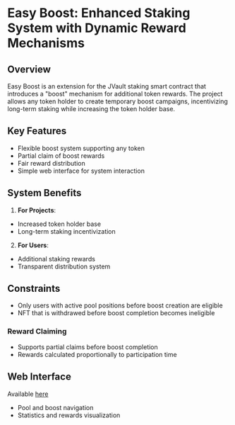 # Easy Boost: Enhanced Staking System with Dynamic Reward Mechanisms

## Overview

Easy Boost is an extension for the JVault staking smart contract that introduces a "boost" mechanism for additional token rewards. The project allows any token holder to create temporary boost campaigns, incentivizing long-term staking while increasing the token holder base.

## Key Features

- Flexible boost system supporting any token
- Partial claim of boost rewards
- Fair reward distribution
- Simple web interface for system interaction

## System Benefits

1. **For Projects**:
- Increased token holder base
- Long-term staking incentivization

2. **For Users**:
- Additional staking rewards
- Transparent distribution system

## Constraints

- Only users with active pool positions before boost creation are eligible
- NFT that is withdrawed before boost completion becomes ineligible

### Reward Claiming

- Supports partial claims before boost completion
- Rewards calculated proportionally to participation time

## Web Interface

Available [here](https://dexnight.github.io/Easy-Boost/)

- Pool and boost navigation
- Statistics and rewards visualization